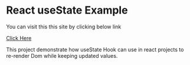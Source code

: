 # React useState Example

You can visit this this site by clicking below link

[Click Here](https://react-usestate-examples.netlify.app)

This project demonstrate how useState Hook can use in react projects to re-render Dom while keeping updated values.
